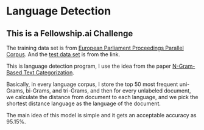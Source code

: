# Language Detection
## This is a Fellowship.ai Challenge

The training data set is from [European Parliament Proceedings Parallel Corpus](http://www.statmt.org/europarl/). And the [test data set](https://storage.googleapis.com/google-code-archive-downloads/v2/code.google.com/language-detection/europarl-test.zip) is from the link.

This is language detection program, I use the idea from the paper [N-Gram-Based Text Categorization](http://www.let.rug.nl/vannoord/TextCat/textcat.pdf).

Basically, in every language corpus, I store the top 50 most frequent uni-Grams, bi-Grams, and tri-Grams, and then for every unlabeled document, we calculate the distance from document to each language, and we pick the shortest distance language as the language of the document.

The main idea of this model is simple and it gets an acceptable accuracy as 95.15%.
